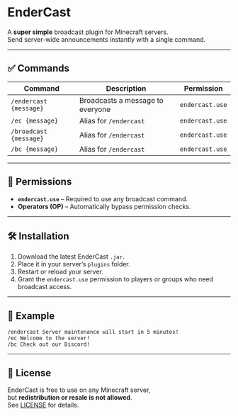 # EnderCast
A **super simple** broadcast plugin for Minecraft servers.  
Send server-wide announcements instantly with a single command.

---

## ✅ Commands
| Command                  | Description                       | Permission       |
|---------------------------|-----------------------------------|------------------|
| `/endercast {message}`    | Broadcasts a message to everyone  | `endercast.use`  |
| `/ec {message}`           | Alias for `/endercast`            | `endercast.use`  |
| `/broadcast {message}`    | Alias for `/endercast`            | `endercast.use`  |
| `/bc {message}`           | Alias for `/endercast`            | `endercast.use`  |

---

## 🔑 Permissions
- **`endercast.use`** – Required to use any broadcast command.  
- **Operators (OP)** – Automatically bypass permission checks.

---

## 🛠️ Installation
1. Download the latest EnderCast `.jar`.
2. Place it in your server’s `plugins` folder.
3. Restart or reload your server.
4. Grant the `endercast.use` permission to players or groups who need broadcast access.

---

## 🎯 Example
```
/endercast Server maintenance will start in 5 minutes!
/ec Welcome to the server!
/bc Check out our Discord!
```

---

## 📜 License
EnderCast is free to use on any Minecraft server,  
but **redistribution or resale is not allowed**.  
See [LICENSE](LICENSE.txt) for details.
